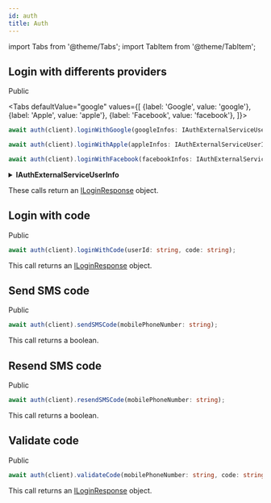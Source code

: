 ```yaml
---
id: auth
title: Auth
---
```


import Tabs from '@theme/Tabs';
import TabItem from '@theme/TabItem';

## Login with differents providers

<span class="badge badge--success">Public</span>

<Tabs
defaultValue="google"
values={[
{label: 'Google', value: 'google'},
{label: 'Apple', value: 'apple'},
{label: 'Facebook', value: 'facebook'},
]}>

<TabItem value="google">

```ts
await auth(client).loginWithGoogle(googleInfos: IAuthExternalServiceUserInfo);
```

</TabItem>
<TabItem value="apple">

```ts
await auth(client).loginWithApple(appleInfos: IAuthExternalServiceUserInfo);
```

</TabItem>
<TabItem value="facebook">

```ts
await auth(client).loginWithFacebook(facebookInfos: IAuthExternalServiceUserInfo);
```

</TabItem>

</Tabs>

<details>
<summary><b>IAuthExternalServiceUserInfo</b></summary>

```ts
interface IAuthExternalServiceUserInfo {
  displayName: string;
  emails: [{ value: string; verified: boolean }];
  id: string;
  locale: string;
  name: { familyName: string; givenName: string };
  photos: [
    {
      value: string;
    },
  ];
}
```

</details>



These calls return an [ILoginResponse](auth-types#iloginresponse) object.

## Login with code

<span class="badge badge--success">Public</span>

```ts
await auth(client).loginWithCode(userId: string, code: string);
```

This call returns an [ILoginResponse](auth-types#iloginresponse) object.

## Send SMS code

<span class="badge badge--success">Public</span>

```ts
await auth(client).sendSMSCode(mobilePhoneNumber: string);
```

This call returns a boolean.

## Resend SMS code

<span class="badge badge--success">Public</span>


```ts
await auth(client).resendSMSCode(mobilePhoneNumber: string);
```

This call returns a boolean.

## Validate code

<span class="badge badge--success">Public</span>

```ts
await auth(client).validateCode(mobilePhoneNumber: string, code: string);
```

This call returns an [ILoginResponse](auth-types#iloginresponse) object.
